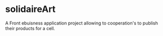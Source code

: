 solidaireArt
============

A Front ebuisness application project allowing to cooperation's to publish their products for a cell. 
